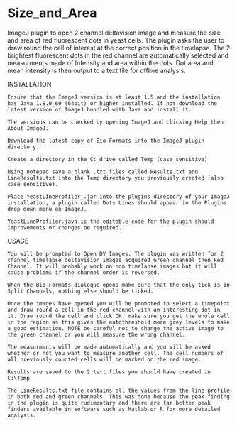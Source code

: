 # Size_and_Area
ImageJ plugin to open 2 channel deltavision image and measure the size and area of red fluorescent dots in yeast cells. The plugin asks the user to draw round the cell of interest at the correct position in the timelapse. The 2 brightest fluorescent dots in the red channel are automatically selected and measurments made of Intensity and area within the dots. Dot area and mean intensity is then output to a text file for offline analysis.

INSTALLATION

    Ensure that the ImageJ version is at least 1.5 and the installation has Java 1.8.0_60 (64bit) or higher installed. If not download the latest version of ImageJ bundled with Java and install it.

    The versions can be checked by opening ImageJ and clicking Help then About ImageJ.

    Download the latest copy of Bio-Formats into the ImageJ plugin directory.

    Create a directory in the C: drive called Temp (case sensitive)

    Using notepad save a blank .txt files called Results.txt and LineResults.txt into the Temp directory you previously created (also case sensitive).

    Place YeastLineProfiler_.jar into the plugins directory of your ImageJ installation, a plugin called Dots Lines should appear in the Plugins drop down menu on ImageJ.

    YeastLineProfiler.java is the editable code for the plugin should improvements or changes be required.

USAGE

    You will be prompted to Open DV Images. The plugin was written for 2 channel timelapse deltavision images acquired Green channel then Red Channel. It will probably work on non timelapse images but it will cause problems if the channel order is reversed.

    When the Bio-Formats dialogue opens make sure that the only tick is in Split Channels, nothing else should be ticked.

    Once the images have opened you will be prompted to select a timepoint and draw round a cell in the red channel with an interesting dot in it. Draw round the cell and click OK, make sure you get the whole cell in the region as this gives the autothreshold more grey levels to make a good estimation. NOTE be careful not to change the active image to the green channel or you will measure the wrong channel.

    The measurments will be made automatically and you will be asked whether or not you want to measure another cell. The cell numbers of all previously counted cells will be marked on the red image.

    Results are saved to the 2 text files you should have created in C:\Temp

    The LineResults.txt file contains all the values from the line profile in both red and green channels. This was done because the peak finding in the plugin is quite rudimentary and there are far better peak finders available in software such as Matlab or R for more detailed analysis.
